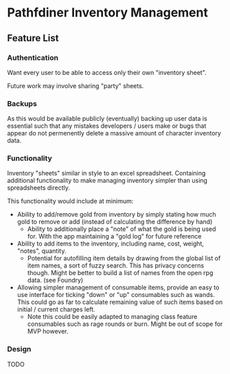 # Pathfdiner Inventory Management

## Feature List

### Authentication
Want every user to be able to access only their own "inventory sheet".

Future work may involve sharing "party" sheets.

### Backups
As this would be available publicly (eventually) backing up user data is essential such that any mistakes developers / users make or bugs that appear do not permenently delete a massive amount of character inventory data.

### Functionality
Inventory "sheets" similar in style to an excel spreadsheet. 
Containing additional functionality to make managing inventory simpler than using spreadsheets directly.

This functionality would include at minimum:
- Ability to add/remove gold from inventory by simply stating how much gold to remove or add (instead of calculating the difference by hand)
  - Ability to additionally place a "note" of what the gold is being used for. With the app maintaining a "gold log" for future reference
- Ability to add items to the inventory, including name, cost, weight, "notes", quantity.
  - Potential for autofilling item details by drawing from the global list of item names, a sort of fuzzy search. This has privacy concerns though. Might be better to build a list of names from the open rpg data. (see Foundry)
- Allowing simpler management of consumable items, provide an easy to use interface for ticking "down" or "up" consumables such as wands. This could go as far to calculate remaining value of such items based on initial / current charges left.
  - Note this could be easily adapted to managing class feature consumables such as rage rounds or burn. Might be out of scope for MVP however.

### Design 

TODO